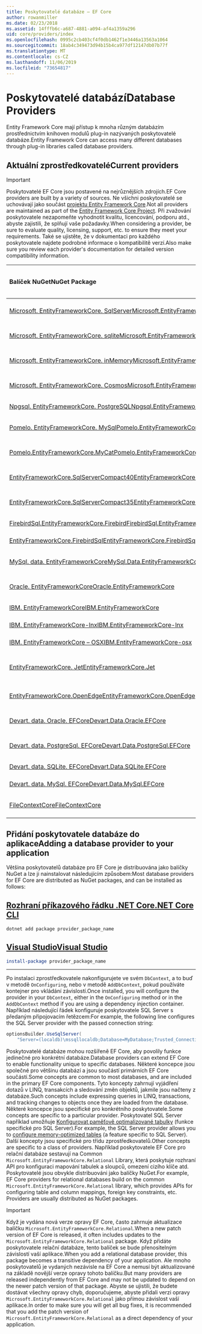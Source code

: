 ```yaml
---
title: Poskytovatelé databáze – EF Core
author: rowanmiller
ms.date: 02/23/2018
ms.assetid: 14fffb6c-a687-4881-a094-af4a1359a296
uid: core/providers/index
ms.openlocfilehash: 0995c2cb403cf4f0db1462f1e3446a13563a1064
ms.sourcegitcommit: 18ab4c349473d94b15b4ca977df12147db07b77f
ms.translationtype: MT
ms.contentlocale: cs-CZ
ms.lasthandoff: 11/06/2019
ms.locfileid: "73654817"
---
```

# <a name="database-providers"></a><span data-ttu-id="c6d78-102">Poskytovatelé databází</span><span class="sxs-lookup"><span data-stu-id="c6d78-102">Database Providers</span></span>

<span data-ttu-id="c6d78-103">Entity Framework Core mají přístup k mnoha různým databázím prostřednictvím knihoven modulů plug-in nazývaných poskytovatelé databáze.</span><span class="sxs-lookup"><span data-stu-id="c6d78-103">Entity Framework Core can access many different databases through plug-in libraries called database providers.</span></span>

## <a name="current-providers"></a><span data-ttu-id="c6d78-104">Aktuální zprostředkovatelé</span><span class="sxs-lookup"><span data-stu-id="c6d78-104">Current providers</span></span>

> [!IMPORTANT]  
> <span data-ttu-id="c6d78-105">Poskytovatelé EF Core jsou postavené na nejrůznějších zdrojích.</span><span class="sxs-lookup"><span data-stu-id="c6d78-105">EF Core providers are built by a variety of sources.</span></span> <span data-ttu-id="c6d78-106">Ne všichni poskytovatelé se uchovávají jako součást [projektu Entity Framework Core](https://github.com/aspnet/EntityFrameworkCore).</span><span class="sxs-lookup"><span data-stu-id="c6d78-106">Not all providers are maintained as part of the [Entity Framework Core Project](https://github.com/aspnet/EntityFrameworkCore).</span></span> <span data-ttu-id="c6d78-107">Při zvažování poskytovatele nezapomeňte vyhodnotit kvalitu, licencování, podporu atd., abyste zajistili, že splňují vaše požadavky.</span><span class="sxs-lookup"><span data-stu-id="c6d78-107">When considering a provider, be sure to evaluate quality, licensing, support, etc. to ensure they meet your requirements.</span></span> <span data-ttu-id="c6d78-108">Také se ujistěte, že v dokumentaci pro každého poskytovatele najdete podrobné informace o kompatibilitě verzí.</span><span class="sxs-lookup"><span data-stu-id="c6d78-108">Also make sure you review each provider's documentation for detailed version compatibility information.</span></span>

| <span data-ttu-id="c6d78-109">Balíček NuGet</span><span class="sxs-lookup"><span data-stu-id="c6d78-109">NuGet Package</span></span>                                                                                                        | <span data-ttu-id="c6d78-110">Podporované databázové stroje</span><span class="sxs-lookup"><span data-stu-id="c6d78-110">Supported database engines</span></span> | <span data-ttu-id="c6d78-111">Údržba/dodavatel</span><span class="sxs-lookup"><span data-stu-id="c6d78-111">Maintainer / Vendor</span></span>                                                           | <span data-ttu-id="c6d78-112">Poznámky/požadavky</span><span class="sxs-lookup"><span data-stu-id="c6d78-112">Notes / Requirements</span></span> | <span data-ttu-id="c6d78-113">Užitečné odkazy</span><span class="sxs-lookup"><span data-stu-id="c6d78-113">Useful links</span></span>                                                                                                                                                                                       |
|:---------------------------------------------------------------------------------------------------------------------|:---------------------------|:------------------------------------------------------------------------------|:---------------------|:---------------------------------------------------------------------------------------------------------------------------------------------------------------------------------------------------|
| [<span data-ttu-id="c6d78-114">Microsoft. EntityFrameworkCore. SqlServer</span><span class="sxs-lookup"><span data-stu-id="c6d78-114">Microsoft.EntityFrameworkCore.SqlServer</span></span>](https://www.nuget.org/packages/Microsoft.EntityFrameworkCore.SqlServer)    | <span data-ttu-id="c6d78-115">SQL Server 2012 a vyšší</span><span class="sxs-lookup"><span data-stu-id="c6d78-115">SQL Server 2012 onwards</span></span>    | <span data-ttu-id="c6d78-116">[EF Core projekt](https://github.com/aspnet/EntityFrameworkCore/) (Microsoft)</span><span class="sxs-lookup"><span data-stu-id="c6d78-116">[EF Core Project](https://github.com/aspnet/EntityFrameworkCore/) (Microsoft)</span></span> |                      | [<span data-ttu-id="c6d78-117">doc</span><span class="sxs-lookup"><span data-stu-id="c6d78-117">docs</span></span>](xref:core/providers/sql-server/index)                                                                                                                                                       |
| [<span data-ttu-id="c6d78-118">Microsoft. EntityFrameworkCore. sqlite</span><span class="sxs-lookup"><span data-stu-id="c6d78-118">Microsoft.EntityFrameworkCore.Sqlite</span></span>](https://www.nuget.org/packages/Microsoft.EntityFrameworkCore.Sqlite)          | <span data-ttu-id="c6d78-119">SQLite 3,7 a vyšší</span><span class="sxs-lookup"><span data-stu-id="c6d78-119">SQLite 3.7 onwards</span></span>         | <span data-ttu-id="c6d78-120">[EF Core projekt](https://github.com/aspnet/EntityFrameworkCore/) (Microsoft)</span><span class="sxs-lookup"><span data-stu-id="c6d78-120">[EF Core Project](https://github.com/aspnet/EntityFrameworkCore/) (Microsoft)</span></span> |                      | [<span data-ttu-id="c6d78-121">doc</span><span class="sxs-lookup"><span data-stu-id="c6d78-121">docs</span></span>](xref:core/providers/sqlite/index)                                                                                                                                                           |
| [<span data-ttu-id="c6d78-122">Microsoft. EntityFrameworkCore. inMemory</span><span class="sxs-lookup"><span data-stu-id="c6d78-122">Microsoft.EntityFrameworkCore.InMemory</span></span>](https://www.nuget.org/packages/Microsoft.EntityFrameworkCore.InMemory)      | <span data-ttu-id="c6d78-123">Databáze EF Core v paměti</span><span class="sxs-lookup"><span data-stu-id="c6d78-123">EF Core in-memory database</span></span> | <span data-ttu-id="c6d78-124">[EF Core projekt](https://github.com/aspnet/EntityFrameworkCore/) (Microsoft)</span><span class="sxs-lookup"><span data-stu-id="c6d78-124">[EF Core Project](https://github.com/aspnet/EntityFrameworkCore/) (Microsoft)</span></span> | <span data-ttu-id="c6d78-125">Pouze pro testování</span><span class="sxs-lookup"><span data-stu-id="c6d78-125">For testing only</span></span>     | [<span data-ttu-id="c6d78-126">doc</span><span class="sxs-lookup"><span data-stu-id="c6d78-126">docs</span></span>](xref:core/providers/in-memory/index)                                                                                                                                                        |
| [<span data-ttu-id="c6d78-127">Microsoft. EntityFrameworkCore. Cosmos</span><span class="sxs-lookup"><span data-stu-id="c6d78-127">Microsoft.EntityFrameworkCore.Cosmos</span></span>](https://www.nuget.org/packages/Microsoft.EntityFrameworkCore.Cosmos)          | <span data-ttu-id="c6d78-128">Rozhraní API pro Azure Cosmos DB SQL</span><span class="sxs-lookup"><span data-stu-id="c6d78-128">Azure Cosmos DB SQL API</span></span>    | <span data-ttu-id="c6d78-129">[EF Core projekt](https://github.com/aspnet/EntityFrameworkCore/) (Microsoft)</span><span class="sxs-lookup"><span data-stu-id="c6d78-129">[EF Core Project](https://github.com/aspnet/EntityFrameworkCore/) (Microsoft)</span></span> |                      | [<span data-ttu-id="c6d78-130">doc</span><span class="sxs-lookup"><span data-stu-id="c6d78-130">docs</span></span>](xref:core/providers/cosmos/index)                                                                                                                                                           |
| [<span data-ttu-id="c6d78-131">Npgsql. EntityFrameworkCore. PostgreSQL</span><span class="sxs-lookup"><span data-stu-id="c6d78-131">Npgsql.EntityFrameworkCore.PostgreSQL</span></span>](https://www.nuget.org/packages/Npgsql.EntityFrameworkCore.PostgreSQL)        | <span data-ttu-id="c6d78-132">PostgreSQL</span><span class="sxs-lookup"><span data-stu-id="c6d78-132">PostgreSQL</span></span>                 | [<span data-ttu-id="c6d78-133">Vývojový tým Npgsql</span><span class="sxs-lookup"><span data-stu-id="c6d78-133">Npgsql Development Team</span></span>](https://github.com/npgsql)                          |                      | [<span data-ttu-id="c6d78-134">doc</span><span class="sxs-lookup"><span data-stu-id="c6d78-134">docs</span></span>](https://www.npgsql.org/efcore/index.html)                                                                                                                                                   |
| [<span data-ttu-id="c6d78-135">Pomelo. EntityFrameworkCore. MySql</span><span class="sxs-lookup"><span data-stu-id="c6d78-135">Pomelo.EntityFrameworkCore.MySql</span></span>](https://www.nuget.org/packages/Pomelo.EntityFrameworkCore.MySql)                  | <span data-ttu-id="c6d78-136">MySQL, MariaDB</span><span class="sxs-lookup"><span data-stu-id="c6d78-136">MySQL, MariaDB</span></span>             | [<span data-ttu-id="c6d78-137">Projekt pomelo Foundation</span><span class="sxs-lookup"><span data-stu-id="c6d78-137">Pomelo Foundation Project</span></span>](https://github.com/PomeloFoundation)              |                      | [<span data-ttu-id="c6d78-138">Tool</span><span class="sxs-lookup"><span data-stu-id="c6d78-138">readme</span></span>](https://github.com/PomeloFoundation/Pomelo.EntityFrameworkCore.MySql/blob/master/README.md)                                                                                               |
| [<span data-ttu-id="c6d78-139">Pomelo.EntityFrameworkCore.MyCat</span><span class="sxs-lookup"><span data-stu-id="c6d78-139">Pomelo.EntityFrameworkCore.MyCat</span></span>](https://www.nuget.org/packages/Pomelo.EntityFrameworkCore.MyCat)                  | <span data-ttu-id="c6d78-140">Server MyCAT</span><span class="sxs-lookup"><span data-stu-id="c6d78-140">MyCAT Server</span></span>               | [<span data-ttu-id="c6d78-141">Projekt pomelo Foundation</span><span class="sxs-lookup"><span data-stu-id="c6d78-141">Pomelo Foundation Project</span></span>](https://github.com/PomeloFoundation)              | <span data-ttu-id="c6d78-142">Pouze předběžné verze</span><span class="sxs-lookup"><span data-stu-id="c6d78-142">Prerelease only</span></span>      | [<span data-ttu-id="c6d78-143">Tool</span><span class="sxs-lookup"><span data-stu-id="c6d78-143">readme</span></span>](https://github.com/PomeloFoundation/Pomelo.EntityFrameworkCore.MyCat/blob/master/README.md)                                                                                               |
| [<span data-ttu-id="c6d78-144">EntityFrameworkCore.SqlServerCompact40</span><span class="sxs-lookup"><span data-stu-id="c6d78-144">EntityFrameworkCore.SqlServerCompact40</span></span>](https://www.nuget.org/packages/EntityFrameworkCore.SqlServerCompact40)      | <span data-ttu-id="c6d78-145">SQL Server Compact 4,0</span><span class="sxs-lookup"><span data-stu-id="c6d78-145">SQL Server Compact 4.0</span></span>     | [<span data-ttu-id="c6d78-146">Erik Ejlskov Jensen</span><span class="sxs-lookup"><span data-stu-id="c6d78-146">Erik Ejlskov Jensen</span></span>](https://github.com/ErikEJ/)                             | <span data-ttu-id="c6d78-147">.NET Framework</span><span class="sxs-lookup"><span data-stu-id="c6d78-147">.NET Framework</span></span>       | [<span data-ttu-id="c6d78-148">komunity</span><span class="sxs-lookup"><span data-stu-id="c6d78-148">wiki</span></span>](https://github.com/ErikEJ/EntityFramework.SqlServerCompact/wiki/Using-EF-Core-with-SQL-Server-Compact-in-Traditional-.NET-Applications)                                                     |
| [<span data-ttu-id="c6d78-149">EntityFrameworkCore.SqlServerCompact35</span><span class="sxs-lookup"><span data-stu-id="c6d78-149">EntityFrameworkCore.SqlServerCompact35</span></span>](https://www.nuget.org/packages/EntityFrameworkCore.SqlServerCompact35)      | <span data-ttu-id="c6d78-150">SQL Server Compact 3.5</span><span class="sxs-lookup"><span data-stu-id="c6d78-150">SQL Server Compact 3.5</span></span>     | [<span data-ttu-id="c6d78-151">Erik Ejlskov Jensen</span><span class="sxs-lookup"><span data-stu-id="c6d78-151">Erik Ejlskov Jensen</span></span>](https://github.com/ErikEJ/)                             | <span data-ttu-id="c6d78-152">.NET Framework</span><span class="sxs-lookup"><span data-stu-id="c6d78-152">.NET Framework</span></span>       | [<span data-ttu-id="c6d78-153">komunity</span><span class="sxs-lookup"><span data-stu-id="c6d78-153">wiki</span></span>](https://github.com/ErikEJ/EntityFramework.SqlServerCompact/wiki/Using-EF-Core-with-SQL-Server-Compact-in-Traditional-.NET-Applications)                                                     |
| [<span data-ttu-id="c6d78-154">FirebirdSql.EntityFrameworkCore.Firebird</span><span class="sxs-lookup"><span data-stu-id="c6d78-154">FirebirdSql.EntityFrameworkCore.Firebird</span></span>](https://www.nuget.org/packages/FirebirdSql.EntityFrameworkCore.Firebird/) | <span data-ttu-id="c6d78-155">Firebird 2,5 a 3. x</span><span class="sxs-lookup"><span data-stu-id="c6d78-155">Firebird 2.5 and 3.x</span></span>       | [<span data-ttu-id="c6d78-156">Jiří Činčura</span><span class="sxs-lookup"><span data-stu-id="c6d78-156">Jiří Činčura</span></span>](https://github.com/cincuranet)                                 |                      | [<span data-ttu-id="c6d78-157">doc</span><span class="sxs-lookup"><span data-stu-id="c6d78-157">docs</span></span>](https://github.com/cincuranet/FirebirdSql.Data.FirebirdClient/blob/master/Provider/docs/entity-framework-core.md)                                                                           |
| [<span data-ttu-id="c6d78-158">EntityFrameworkCore.FirebirdSql</span><span class="sxs-lookup"><span data-stu-id="c6d78-158">EntityFrameworkCore.FirebirdSql</span></span>](https://www.nuget.org/packages/EntityFrameworkCore.FirebirdSql/)                   | <span data-ttu-id="c6d78-159">Firebird 2,5 a 3. x</span><span class="sxs-lookup"><span data-stu-id="c6d78-159">Firebird 2.5 and 3.x</span></span>       | [<span data-ttu-id="c6d78-160">Rafael Almeida</span><span class="sxs-lookup"><span data-stu-id="c6d78-160">Rafael Almeida</span></span>](https://github.com/ralmsdeveloper)                           |                      | [<span data-ttu-id="c6d78-161">komunity</span><span class="sxs-lookup"><span data-stu-id="c6d78-161">wiki</span></span>](https://github.com/ralmsdeveloper/EntityFrameworkCore.FirebirdSQL/wiki)                                                                                                                     |
| [<span data-ttu-id="c6d78-162">MySql. data. EntityFrameworkCore</span><span class="sxs-lookup"><span data-stu-id="c6d78-162">MySql.Data.EntityFrameworkCore</span></span>](https://www.nuget.org/packages/MySql.Data.EntityFrameworkCore)                      | <span data-ttu-id="c6d78-163">MySQL</span><span class="sxs-lookup"><span data-stu-id="c6d78-163">MySQL</span></span>                      | <span data-ttu-id="c6d78-164">[Projekt MySQL](https://dev.mysql.com) (Oracle)</span><span class="sxs-lookup"><span data-stu-id="c6d78-164">[MySQL project](https://dev.mysql.com) (Oracle)</span></span>                               |                      | [<span data-ttu-id="c6d78-165">doc</span><span class="sxs-lookup"><span data-stu-id="c6d78-165">docs</span></span>](https://dev.mysql.com/doc/connector-net/en/connector-net-entityframework-core.html)                                                                                                         |
| [<span data-ttu-id="c6d78-166">Oracle. EntityFrameworkCore</span><span class="sxs-lookup"><span data-stu-id="c6d78-166">Oracle.EntityFrameworkCore</span></span>](https://www.nuget.org/packages/Oracle.EntityFrameworkCore/)                             | <span data-ttu-id="c6d78-167">Oracle DB 11,2 a vyšší</span><span class="sxs-lookup"><span data-stu-id="c6d78-167">Oracle DB 11.2 onwards</span></span>     | [<span data-ttu-id="c6d78-168">Oracle</span><span class="sxs-lookup"><span data-stu-id="c6d78-168">Oracle</span></span>](https://www.oracle.com/technetwork/topics/dotnet/)                   | <span data-ttu-id="c6d78-169">Předběžná verze</span><span class="sxs-lookup"><span data-stu-id="c6d78-169">Prerelease</span></span>           | [<span data-ttu-id="c6d78-170">webu</span><span class="sxs-lookup"><span data-stu-id="c6d78-170">website</span></span>](https://www.oracle.com/technetwork/topics/dotnet/)                                                                                                                                       |
| [<span data-ttu-id="c6d78-171">IBM. EntityFrameworkCore</span><span class="sxs-lookup"><span data-stu-id="c6d78-171">IBM.EntityFrameworkCore</span></span>](https://www.nuget.org/packages/IBM.EntityFrameworkCore)                                    | <span data-ttu-id="c6d78-172">Db2, Informix</span><span class="sxs-lookup"><span data-stu-id="c6d78-172">Db2, Informix</span></span>              | [<span data-ttu-id="c6d78-173">IBM</span><span class="sxs-lookup"><span data-stu-id="c6d78-173">IBM</span></span>](https://ibm.com)                                                        | <span data-ttu-id="c6d78-174">Verze Windows</span><span class="sxs-lookup"><span data-stu-id="c6d78-174">Windows version</span></span>      | [<span data-ttu-id="c6d78-175">webový</span><span class="sxs-lookup"><span data-stu-id="c6d78-175">blog</span></span>](https://www.ibm.com/developerworks/community/blogs/96960515-2ea1-4391-8170-b0515d08e4da/entry/Creating_Entity_Data_Model_using_IBM_Data_Server_providers_for_Entity_Framework_Core?lang=en) |
| [<span data-ttu-id="c6d78-176">IBM. EntityFrameworkCore-lnx</span><span class="sxs-lookup"><span data-stu-id="c6d78-176">IBM.EntityFrameworkCore-lnx</span></span>](https://www.nuget.org/packages/IBM.EntityFrameworkCore-lnx)                            | <span data-ttu-id="c6d78-177">Db2, Informix</span><span class="sxs-lookup"><span data-stu-id="c6d78-177">Db2, Informix</span></span>              | [<span data-ttu-id="c6d78-178">IBM</span><span class="sxs-lookup"><span data-stu-id="c6d78-178">IBM</span></span>](https://ibm.com)                                                        | <span data-ttu-id="c6d78-179">Verze systému Linux</span><span class="sxs-lookup"><span data-stu-id="c6d78-179">Linux version</span></span>        | [<span data-ttu-id="c6d78-180">webový</span><span class="sxs-lookup"><span data-stu-id="c6d78-180">blog</span></span>](https://www.ibm.com/developerworks/community/blogs/96960515-2ea1-4391-8170-b0515d08e4da/entry/Creating_Entity_Data_Model_using_IBM_Data_Server_providers_for_Entity_Framework_Core?lang=en) |
| [<span data-ttu-id="c6d78-181">IBM. EntityFrameworkCore – OSX</span><span class="sxs-lookup"><span data-stu-id="c6d78-181">IBM.EntityFrameworkCore-osx</span></span>](https://www.nuget.org/packages/IBM.EntityFrameworkCore-osx)                            | <span data-ttu-id="c6d78-182">Db2, Informix</span><span class="sxs-lookup"><span data-stu-id="c6d78-182">Db2, Informix</span></span>              | [<span data-ttu-id="c6d78-183">IBM</span><span class="sxs-lookup"><span data-stu-id="c6d78-183">IBM</span></span>](https://ibm.com)                                                        | <span data-ttu-id="c6d78-184">verze macOS</span><span class="sxs-lookup"><span data-stu-id="c6d78-184">macOS version</span></span>        | [<span data-ttu-id="c6d78-185">webový</span><span class="sxs-lookup"><span data-stu-id="c6d78-185">blog</span></span>](https://www.ibm.com/developerworks/community/blogs/96960515-2ea1-4391-8170-b0515d08e4da/entry/Creating_Entity_Data_Model_using_IBM_Data_Server_providers_for_Entity_Framework_Core?lang=en) |
| [<span data-ttu-id="c6d78-186">EntityFrameworkCore. Jet</span><span class="sxs-lookup"><span data-stu-id="c6d78-186">EntityFrameworkCore.Jet</span></span>](https://www.nuget.org/packages/EntityFrameworkCore.Jet/)                                   | <span data-ttu-id="c6d78-187">Soubory aplikace Microsoft Access</span><span class="sxs-lookup"><span data-stu-id="c6d78-187">Microsoft Access files</span></span>     | [<span data-ttu-id="c6d78-188">Bubi</span><span class="sxs-lookup"><span data-stu-id="c6d78-188">Bubi</span></span>](https://github.com/bubibubi)                                           | <span data-ttu-id="c6d78-189">.NET Framework</span><span class="sxs-lookup"><span data-stu-id="c6d78-189">.NET Framework</span></span>       | [<span data-ttu-id="c6d78-190">Tool</span><span class="sxs-lookup"><span data-stu-id="c6d78-190">readme</span></span>](https://github.com/bubibubi/EntityFrameworkCore.Jet/blob/master/docs/README.md)                                                                                                           |
| [<span data-ttu-id="c6d78-191">EntityFrameworkCore.OpenEdge</span><span class="sxs-lookup"><span data-stu-id="c6d78-191">EntityFrameworkCore.OpenEdge</span></span>](https://www.nuget.org/packages/EntityFrameworkCore.OpenEdge/)                         | <span data-ttu-id="c6d78-192">OpenEdge průběhu</span><span class="sxs-lookup"><span data-stu-id="c6d78-192">Progress OpenEdge</span></span>          | [<span data-ttu-id="c6d78-193">Alex Wiese</span><span class="sxs-lookup"><span data-stu-id="c6d78-193">Alex Wiese</span></span>](https://github.com/alexwiese)                                    |                      | [<span data-ttu-id="c6d78-194">Tool</span><span class="sxs-lookup"><span data-stu-id="c6d78-194">readme</span></span>](https://github.com/alexwiese/EntityFrameworkCore.OpenEdge/blob/master/README.md)                                                                                                          |
| [<span data-ttu-id="c6d78-195">Devart. data. Oracle. EFCore</span><span class="sxs-lookup"><span data-stu-id="c6d78-195">Devart.Data.Oracle.EFCore</span></span>](https://www.nuget.org/packages/Devart.Data.Oracle.EFCore/)                               | <span data-ttu-id="c6d78-196">Oracle DB 9.2.0.4 a vyšší</span><span class="sxs-lookup"><span data-stu-id="c6d78-196">Oracle DB 9.2.0.4 onwards</span></span>  | [<span data-ttu-id="c6d78-197">DevArt</span><span class="sxs-lookup"><span data-stu-id="c6d78-197">DevArt</span></span>](https://www.devart.com/)                                             | <span data-ttu-id="c6d78-198">Hrazen</span><span class="sxs-lookup"><span data-stu-id="c6d78-198">Paid</span></span>                 | [<span data-ttu-id="c6d78-199">doc</span><span class="sxs-lookup"><span data-stu-id="c6d78-199">docs</span></span>](https://www.devart.com/dotconnect/oracle/docs/)                                                                                                                                             |
| [<span data-ttu-id="c6d78-200">Devart. data. PostgreSql. EFCore</span><span class="sxs-lookup"><span data-stu-id="c6d78-200">Devart.Data.PostgreSql.EFCore</span></span>](https://www.nuget.org/packages/Devart.Data.PostgreSql.EFCore/)                       | <span data-ttu-id="c6d78-201">PostgreSQL 8,0 a vyšší</span><span class="sxs-lookup"><span data-stu-id="c6d78-201">PostgreSQL 8.0 onwards</span></span>     | [<span data-ttu-id="c6d78-202">DevArt</span><span class="sxs-lookup"><span data-stu-id="c6d78-202">DevArt</span></span>](https://www.devart.com/)                                             | <span data-ttu-id="c6d78-203">Hrazen</span><span class="sxs-lookup"><span data-stu-id="c6d78-203">Paid</span></span>                 | [<span data-ttu-id="c6d78-204">doc</span><span class="sxs-lookup"><span data-stu-id="c6d78-204">docs</span></span>](https://www.devart.com/dotconnect/postgresql/docs/)                                                                                                                                         |
| [<span data-ttu-id="c6d78-205">Devart. data. SQLite. EFCore</span><span class="sxs-lookup"><span data-stu-id="c6d78-205">Devart.Data.SQLite.EFCore</span></span>](https://www.nuget.org/packages/Devart.Data.SQLite.EFCore/)                               | <span data-ttu-id="c6d78-206">SQLite 3 a vyšší</span><span class="sxs-lookup"><span data-stu-id="c6d78-206">SQLite 3 onwards</span></span>           | [<span data-ttu-id="c6d78-207">DevArt</span><span class="sxs-lookup"><span data-stu-id="c6d78-207">DevArt</span></span>](https://www.devart.com/)                                             | <span data-ttu-id="c6d78-208">Hrazen</span><span class="sxs-lookup"><span data-stu-id="c6d78-208">Paid</span></span>                 | [<span data-ttu-id="c6d78-209">doc</span><span class="sxs-lookup"><span data-stu-id="c6d78-209">docs</span></span>](https://www.devart.com/dotconnect/sqlite/docs/)                                                                                                                                             |
| [<span data-ttu-id="c6d78-210">Devart. data. MySql. EFCore</span><span class="sxs-lookup"><span data-stu-id="c6d78-210">Devart.Data.MySql.EFCore</span></span>](https://www.nuget.org/packages/Devart.Data.MySql.EFCore/)                                 | <span data-ttu-id="c6d78-211">MySQL 5 a vyšší</span><span class="sxs-lookup"><span data-stu-id="c6d78-211">MySQL 5 onwards</span></span>            | [<span data-ttu-id="c6d78-212">DevArt</span><span class="sxs-lookup"><span data-stu-id="c6d78-212">DevArt</span></span>](https://www.devart.com/)                                             | <span data-ttu-id="c6d78-213">Hrazen</span><span class="sxs-lookup"><span data-stu-id="c6d78-213">Paid</span></span>                 | [<span data-ttu-id="c6d78-214">doc</span><span class="sxs-lookup"><span data-stu-id="c6d78-214">docs</span></span>](https://www.devart.com/dotconnect/mysql/docs/)                                                                                                                                              |
| [<span data-ttu-id="c6d78-215">FileContextCore</span><span class="sxs-lookup"><span data-stu-id="c6d78-215">FileContextCore</span></span>](https://www.nuget.org/packages/FileContextCore/)                                 | <span data-ttu-id="c6d78-216">Ukládá data do souborů.</span><span class="sxs-lookup"><span data-stu-id="c6d78-216">Stores data in files</span></span>            | [<span data-ttu-id="c6d78-217">Morris Janatzek</span><span class="sxs-lookup"><span data-stu-id="c6d78-217">Morris Janatzek</span></span>](https://github.com/morrisjdev)                                             | <span data-ttu-id="c6d78-218">Pro účely vývoje</span><span class="sxs-lookup"><span data-stu-id="c6d78-218">For development purposes</span></span>                 | [<span data-ttu-id="c6d78-219">Tool</span><span class="sxs-lookup"><span data-stu-id="c6d78-219">readme</span></span>](https://github.com/morrisjdev/FileContextCore/blob/master/README.md)                                                                                                                                              |

## <a name="adding-a-database-provider-to-your-application"></a><span data-ttu-id="c6d78-220">Přidání poskytovatele databáze do aplikace</span><span class="sxs-lookup"><span data-stu-id="c6d78-220">Adding a database provider to your application</span></span>

<span data-ttu-id="c6d78-221">Většina poskytovatelů databáze pro EF Core je distribuována jako balíčky NuGet a lze ji nainstalovat následujícím způsobem:</span><span class="sxs-lookup"><span data-stu-id="c6d78-221">Most database providers for EF Core are distributed as NuGet packages, and can be installed as follows:</span></span>

## <a name="net-core-clitabdotnet-core-cli"></a>[<span data-ttu-id="c6d78-222">Rozhraní příkazového řádku .NET Core</span><span class="sxs-lookup"><span data-stu-id="c6d78-222">.NET Core CLI</span></span>](#tab/dotnet-core-cli)

``` console
dotnet add package provider_package_name
```

## <a name="visual-studiotabvs"></a>[<span data-ttu-id="c6d78-223">Visual Studio</span><span class="sxs-lookup"><span data-stu-id="c6d78-223">Visual Studio</span></span>](#tab/vs)

``` powershell
install-package provider_package_name
```

***

<span data-ttu-id="c6d78-224">Po instalaci zprostředkovatele nakonfigurujete ve svém `DbContext`, a to buď v metodě `OnConfiguring`, nebo v metodě `AddDbContext`, pokud používáte kontejner pro vkládání závislostí.</span><span class="sxs-lookup"><span data-stu-id="c6d78-224">Once installed, you will configure the provider in your `DbContext`, either in the `OnConfiguring` method or in the `AddDbContext` method if you are using a dependency injection container.</span></span>
<span data-ttu-id="c6d78-225">Například následující řádek konfiguruje poskytovatele SQL Server s předaným připojovacím řetězcem:</span><span class="sxs-lookup"><span data-stu-id="c6d78-225">For example, the following line configures the SQL Server provider with the passed connection string:</span></span>

``` csharp
optionsBuilder.UseSqlServer(
    "Server=(localdb)\mssqllocaldb;Database=MyDatabase;Trusted_Connection=True;");
```  

<span data-ttu-id="c6d78-226">Poskytovatelé databáze mohou rozšířeně EF Core, aby povolily funkce jedinečné pro konkrétní databáze.</span><span class="sxs-lookup"><span data-stu-id="c6d78-226">Database providers can extend EF Core to enable functionality unique to specific databases.</span></span>
<span data-ttu-id="c6d78-227">Některé koncepce jsou společné pro většinu databází a jsou součástí primárních EF Core součástí.</span><span class="sxs-lookup"><span data-stu-id="c6d78-227">Some concepts are common to most databases, and are included in the primary EF Core components.</span></span>
<span data-ttu-id="c6d78-228">Tyto koncepty zahrnují vyjádření dotazů v LINQ, transakcích a sledování změn objektů, jakmile jsou načteny z databáze.</span><span class="sxs-lookup"><span data-stu-id="c6d78-228">Such concepts include expressing queries in LINQ, transactions, and tracking changes to objects once they are loaded from the database.</span></span>
<span data-ttu-id="c6d78-229">Některé koncepce jsou specifické pro konkrétního poskytovatele.</span><span class="sxs-lookup"><span data-stu-id="c6d78-229">Some concepts are specific to a particular provider.</span></span>
<span data-ttu-id="c6d78-230">Poskytovatel SQL Server například umožňuje [Konfigurovat paměťově optimalizované tabulky](xref:core/providers/sql-server/memory-optimized-tables) (funkce specifické pro SQL Server).</span><span class="sxs-lookup"><span data-stu-id="c6d78-230">For example, the SQL Server provider allows you to [configure memory-optimized tables](xref:core/providers/sql-server/memory-optimized-tables) (a feature specific to SQL Server).</span></span>
<span data-ttu-id="c6d78-231">Další koncepty jsou specifické pro třídu zprostředkovatelů.</span><span class="sxs-lookup"><span data-stu-id="c6d78-231">Other concepts are specific to a class of providers.</span></span>
<span data-ttu-id="c6d78-232">Například poskytovatele EF Core pro relační databáze sestavují na Common `Microsoft.EntityFrameworkCore.Relational` Library, která poskytuje rozhraní API pro konfiguraci mapování tabulek a sloupců, omezení cizího klíče atd. Poskytovatelé jsou obvykle distribuováni jako balíčky NuGet.</span><span class="sxs-lookup"><span data-stu-id="c6d78-232">For example, EF Core providers for relational databases build on the common `Microsoft.EntityFrameworkCore.Relational` library, which provides APIs for configuring table and column mappings, foreign key constraints, etc. Providers are usually distributed as NuGet packages.</span></span>

> [!IMPORTANT]  
> <span data-ttu-id="c6d78-233">Když je vydána nová verze opravy EF Core, často zahrnuje aktualizace balíčku `Microsoft.EntityFrameworkCore.Relational`.</span><span class="sxs-lookup"><span data-stu-id="c6d78-233">When a new patch version of EF Core is released, it often includes updates to the `Microsoft.EntityFrameworkCore.Relational` package.</span></span>
> <span data-ttu-id="c6d78-234">Když přidáte poskytovatele relační databáze, tento balíček se bude přenositelným závislostí vaší aplikace.</span><span class="sxs-lookup"><span data-stu-id="c6d78-234">When you add a relational database provider, this package becomes a transitive dependency of your application.</span></span>
> <span data-ttu-id="c6d78-235">Ale mnoho poskytovatelů je vydaných nezávisle na EF Core a nemusí být aktualizované na základě novější verze opravy tohoto balíčku.</span><span class="sxs-lookup"><span data-stu-id="c6d78-235">But many providers are released independently from EF Core and may not be updated to depend on the newer patch version of that package.</span></span>
> <span data-ttu-id="c6d78-236">Abyste se ujistili, že budete dostávat všechny opravy chyb, doporučujeme, abyste přidali verzi opravy `Microsoft.EntityFrameworkCore.Relational` jako přímou závislost vaší aplikace.</span><span class="sxs-lookup"><span data-stu-id="c6d78-236">In order to make sure you will get all bug fixes, it is recommended that you add the patch version of `Microsoft.EntityFrameworkCore.Relational` as a direct dependency of your application.</span></span>
